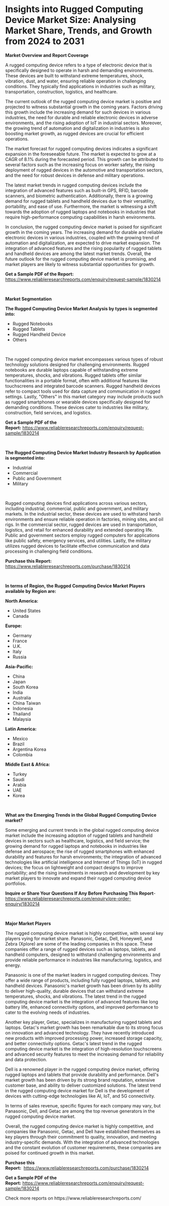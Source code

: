 <p><h1>Insights into Rugged Computing Device Market Size: Analysing Market Share, Trends, and Growth from 2024 to 2031</h1></p><p><strong>Market Overview and Report Coverage</strong></p>
<p><p>A rugged computing device refers to a type of electronic device that is specifically designed to operate in harsh and demanding environments. These devices are built to withstand extreme temperatures, shock, vibration, dust, and water, ensuring reliable operation in challenging conditions. They typically find applications in industries such as military, transportation, construction, logistics, and healthcare.</p><p>The current outlook of the rugged computing device market is positive and projected to witness substantial growth in the coming years. Factors driving this growth include the increasing demand for such devices in various industries, the need for durable and reliable electronic devices in adverse environments, and the rising adoption of IoT in industrial sectors. Moreover, the growing trend of automation and digitalization in industries is also boosting market growth, as rugged devices are crucial for efficient operations.</p><p>The market forecast for rugged computing devices indicates a significant expansion in the foreseeable future. The market is expected to grow at a CAGR of 8.1% during the forecasted period. This growth can be attributed to several factors such as the increasing focus on worker safety, the rising deployment of rugged devices in the automotive and transportation sectors, and the need for robust devices in defense and military operations.</p><p>The latest market trends in rugged computing devices include the integration of advanced features such as built-in GPS, RFID, barcode scanners, and biometric authentication. Additionally, there is a growing demand for rugged tablets and handheld devices due to their versatility, portability, and ease of use. Furthermore, the market is witnessing a shift towards the adoption of rugged laptops and notebooks in industries that require high-performance computing capabilities in harsh environments.</p><p>In conclusion, the rugged computing device market is poised for significant growth in the coming years. The increasing demand for durable and reliable electronic devices in various industries, coupled with the growing trend of automation and digitalization, are expected to drive market expansion. The integration of advanced features and the rising popularity of rugged tablets and handheld devices are among the latest market trends. Overall, the future outlook for the rugged computing device market is promising, and market players are likely to witness substantial opportunities for growth.</p></p>
<p><strong>Get a Sample PDF of the Report:</strong> <a href="https://www.reliableresearchreports.com/enquiry/request-sample/1830214">https://www.reliableresearchreports.com/enquiry/request-sample/1830214</a></p>
<p>&nbsp;</p>
<p><strong>Market Segmentation</strong></p>
<p><strong>The Rugged Computing Device Market Analysis by types is segmented into:</strong></p>
<p><ul><li>Rugged Notebooks</li><li>Rugged Tablets</li><li>Rugged Handheld Device</li><li>Others</li></ul></p>
<p>&nbsp;</p>
<p><p>The rugged computing device market encompasses various types of robust technology solutions designed for challenging environments. Rugged notebooks are durable laptops capable of withstanding extreme temperatures, shocks, and vibrations. Rugged tablets offer similar functionalities in a portable format, often with additional features like touchscreens and integrated barcode scanners. Rugged handheld devices refer to compact tools used for data capture and communication in rugged settings. Lastly, "Others" in this market category may include products such as rugged smartphones or wearable devices specifically designed for demanding conditions. These devices cater to industries like military, construction, field services, and logistics.</p></p>
<p><strong>Get a Sample PDF of the Report:</strong>&nbsp;<a href="https://www.reliableresearchreports.com/enquiry/request-sample/1830214">https://www.reliableresearchreports.com/enquiry/request-sample/1830214</a></p>
<p>&nbsp;</p>
<p><strong>The Rugged Computing Device Market Industry Research by Application is segmented into:</strong></p>
<p><ul><li>Industrial</li><li>Commercial</li><li>Public and Government</li><li>Military</li></ul></p>
<p>&nbsp;</p>
<p><p>Rugged computing devices find applications across various sectors, including industrial, commercial, public and government, and military markets. In the industrial sector, these devices are used to withstand harsh environments and ensure reliable operation in factories, mining sites, and oil rigs. In the commercial sector, rugged devices are used in transportation, logistics, and retail for enhanced durability and extended operating life. Public and government sectors employ rugged computers for applications like public safety, emergency services, and utilities. Lastly, the military utilizes rugged devices to facilitate effective communication and data processing in challenging field conditions.</p></p>
<p><strong>Purchase this Report:</strong>&nbsp; <a href="https://www.reliableresearchreports.com/purchase/1830214">https://www.reliableresearchreports.com/purchase/1830214</a></p>
<p>&nbsp;</p>
<p><strong>In terms of Region, the Rugged Computing Device Market Players available by Region are:</strong></p>
<p>
    <p> <strong> North America: </strong>
        <ul>
            <li>United States</li>
            <li>Canada</li>
        </ul>
        </p> 
    <p> <strong> Europe: </strong>
        <ul>
            <li>Germany</li>
            <li>France</li>
            <li>U.K.</li>
            <li>Italy</li>
            <li>Russia</li>
        </ul>
        </p> 
    <p> <strong> Asia-Pacific: </strong>
        <ul>
            <li>China</li>
            <li>Japan</li>
            <li>South Korea</li>
            <li>India</li>
            <li>Australia</li>
            <li>China Taiwan</li>
            <li>Indonesia</li>
            <li>Thailand</li>
            <li>Malaysia</li>
        </ul>
        </p> 
    <p> <strong> Latin America: </strong>
        <ul>
            <li>Mexico</li>
            <li>Brazil</li>
            <li>Argentina Korea</li>
            <li>Colombia</li>
        </ul>
        </p> 
    <p> <strong> Middle East & Africa: </strong>
        <ul>
            <li>Turkey</li>
            <li>Saudi</li>
            <li>Arabia</li>
            <li>UAE</li>
            <li>Korea</li>
        </ul>
    </p>
    </p>
<p>&nbsp;</p>
<p><strong>What are the Emerging Trends in the Global Rugged Computing Device market?</strong></p>
<p><p>Some emerging and current trends in the global rugged computing device market include the increasing adoption of rugged tablets and handheld devices in sectors such as healthcare, logistics, and field service; the growing demand for rugged laptops and notebooks in industries like defense and aerospace; the rise of rugged smartphones with enhanced durability and features for harsh environments; the integration of advanced technologies like artificial intelligence and Internet of Things (IoT) in rugged devices; the focus on lightweight and compact designs to improve portability; and the rising investments in research and development by key market players to innovate and expand their rugged computing device portfolios.</p></p>
<p><strong>Inquire or Share Your Questions If Any Before Purchasing This Report</strong>- <a href="https://www.reliableresearchreports.com/enquiry/pre-order-enquiry/1830214">https://www.reliableresearchreports.com/enquiry/pre-order-enquiry/1830214</a></p>
<p>&nbsp;</p>
<p><strong>Major Market Players</strong></p>
<p><p>The rugged computing device market is highly competitive, with several key players vying for market share. Panasonic, Getac, Dell, Honeywell, and Zebra (Xplore) are some of the leading companies in this space. These companies offer a range of rugged devices such as laptops, tablets, and handheld computers, designed to withstand challenging environments and provide reliable performance in industries like manufacturing, logistics, and energy.</p><p>Panasonic is one of the market leaders in rugged computing devices. They offer a wide range of products, including fully rugged laptops, tablets, and handheld devices. Panasonic's market growth has been driven by its ability to deliver high-quality, durable devices that can withstand extreme temperatures, shocks, and vibrations. The latest trend in the rugged computing device market is the integration of advanced features like long battery life, enhanced connectivity options, and improved performance to cater to the evolving needs of industries.</p><p>Another key player, Getac, specializes in manufacturing rugged tablets and laptops. Getac's market growth has been remarkable due to its strong focus on innovation and advanced technology. They have recently introduced new products with improved processing power, increased storage capacity, and better connectivity options. Getac's latest trend in the rugged computing device market is the integration of high-resolution touchscreens and advanced security features to meet the increasing demand for reliability and data protection.</p><p>Dell is a renowned player in the rugged computing device market, offering rugged laptops and tablets that provide durability and performance. Dell's market growth has been driven by its strong brand reputation, extensive customer base, and ability to deliver customized solutions. The latest trend in the rugged computing device market for Dell is the development of devices with cutting-edge technologies like AI, IoT, and 5G connectivity.</p><p>In terms of sales revenue, specific figures for each company may vary, but Panasonic, Dell, and Getac are among the top revenue generators in the rugged computing device market.</p><p>Overall, the rugged computing device market is highly competitive, and companies like Panasonic, Getac, and Dell have established themselves as key players through their commitment to quality, innovation, and meeting industry-specific demands. With the integration of advanced technologies and the constant evolution of customer requirements, these companies are poised for continued growth in this market.</p></p>
<p><strong>Purchase this Report:</strong>&nbsp;&nbsp;<a href="https://www.reliableresearchreports.com/purchase/1830214">https://www.reliableresearchreports.com/purchase/1830214</a></p>
<p></p>
<p><strong>Get a Sample PDF of the Report:</strong>&nbsp;<a href="https://www.reliableresearchreports.com/enquiry/request-sample/1830214">https://www.reliableresearchreports.com/enquiry/request-sample/1830214</a></p>
<p>Check more reports on https://www.reliableresearchreports.com/</p>